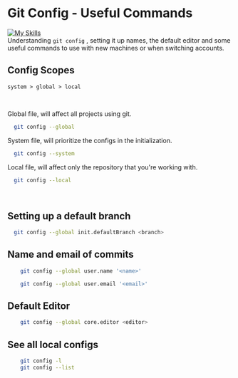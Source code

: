 
# Git Config - Useful Commands
[![My Skills](https://skillicons.dev/icons?i=git)](https://skillicons.dev)  
Understanding ``git config`` , setting it up names, the default editor and some useful commands to use with new machines or when switching accounts.

## Config Scopes

`` system > global > local ``

<br>

Global file, will affect all projects using git.
```bash
  git config --global 
```
System file, will prioritize the configs in the initialization.
```bash
  git config --system 
```
Local file, will affect only the repository that you're working with.
```bash
  git config --local
```

<br>

## Setting up a default branch

```bash
  git config --global init.defaultBranch <branch>
```


## Name and email of commits
```bash
    git config --global user.name '<name>'
```
```bash
    git config --global user.email '<email>'
```


## Default Editor

```bash
    git config --global core.editor <editor>
```


## See all local configs

```bash
    git config -l
    git config --list
```
